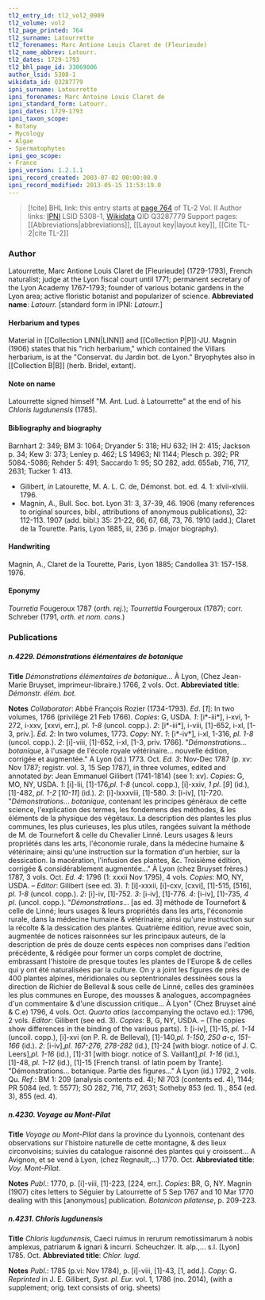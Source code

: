 ```yaml
---
tl2_entry_id: tl2_vol2_0909
tl2_volume: vol2
tl2_page_printed: 764
tl2_surname: Latourrette
tl2_forenames: Marc Antione Louis Claret de (Fleurieude)
tl2_name_abbrev: Latourr.
tl2_dates: 1729-1793
tl2_bhl_page_id: 33069006
author_lsid: 5308-1
wikidata_id: Q3287779
ipni_surname: Latourrette
ipni_forenames: Marc Antoine Louis Claret de
ipni_standard_form: Latourr.
ipni_dates: 1729-1793
ipni_taxon_scope: 
- Botany
- Mycology
- Algae
- Spermatophytes
ipni_geo_scope: 
- France
ipni_version: 1.2.1.1
ipni_record_created: 2003-07-02 00:00:00.0
ipni_record_modified: 2013-05-15 11:53:19.0
---
```


> [!cite] BHL link: this entry starts at [page 764](https://www.biodiversitylibrary.org/page/33069006) of TL-2 Vol. II
> Author links: [IPNI](https://www.ipni.org/a/5308-1) LSID 5308-1, [Wikidata](https://www.wikidata.org/wiki/Q3287779) QID Q3287779
> Support pages: [[Abbreviations|abbreviations]], [[Layout key|layout key]], [[Cite TL-2|cite TL-2]]

### Author

Latourrette, Marc Antione Louis Claret de \[Fleurieude\] (1729-1793), French naturalist; judge at the Lyon fiscal court until 1771; permanent secretary of the Lyon Academy 1767-1793; founder of various botanic gardens in the Lyon area; active floristic botanist and popularizer of science. 
**Abbreviated name**: *Latourr.* \[standard form in IPNI: *Latourr.*\]

#### Herbarium and types

Material in [[Collection LINN|LINN]] and [[Collection P|P]]-JU. Magnin (1906) states that his "rich herbarium," which contained the Villars herbarium, is at the "Conservat. du Jardin bot. de Lyon." Bryophytes also in [[Collection B|B]] (herb. Bridel, extant).

#### Note on name

Latourrette signed himself "M. Ant. Lud. à Latourrette" at the end of his *Chloris lugdunensis* (1785).

#### Bibliography and biography

Barnhart 2: 349; BM 3: 1064; Dryander 5: 318; HU 632; IH 2: 415; Jackson p. 34; Kew 3: 373; Lenley p. 462; LS 14963; NI 1144; Plesch p. 392; PR 5084.-5086; Rehder 5: 491; Saccardo 1: 95; SO 282, add. 655ab, 716, 717, 2631; Tucker 1: 413.
- Gilibert, *in* Latourette, M. A. L. C. de, Démonst. bot. ed. 4. 1: xlvii-xlviii. 1796.
- Magnin, A., Bull. Soc. bot. Lyon 31: 3, 37-39, 46. 1906 (many references to original sources, bibl., attributions of anonymous publications), 32: 112-113. 1907 (add. bibl.) 35: 21-22, 66, 67, 68, 73, 76. 1910 (add.); Claret de la Tourette. Paris, Lyon 1885, iii, 236 p. (major biography).

#### Handwriting

Magnin, A., Claret de la Tourette, Paris, Lyon 1885; Candollea 31: 157-158. 1976.

#### Eponymy

*Tourretia* Fougeroux 1787 (*orth. rej.*); *Tourrettia* Fourgeroux (1787); corr. Schreber (1791, *orth. et nom. cons.*)

### Publications

##### n.4229. Démonstrations élémentaires de botanique

**Title**
*Démonstrations élémentaires de botanique*... À Lyon, (Chez Jean-Marie Bruyset, imprimeur-libraire.) 1766, 2 vols. Oct.
**Abbreviated title**: *Démonstr. élém. bot.*

**Notes**
*Collaborator*: Abbé François Rozier (1734-1793).
*Ed*. \[*1*\]: In two volumes, 1766 (privilège 21 Feb 1766). *Copies*: G, USDA.
*1*: \[i\*-iii\*\], i-xvi, 1-272, i-xxv, \[xxvi, err.\], *pl. 1-8* (uncol. copp.).
*2*: \[i\*-iii\*\], i-viii, \[1\]-652, i-xl, \[1-3, priv.\].
*Ed. 2*: In two volumes, 1773. *Copy*: NY.
*1*: \[i\*-iv\*\], i-xl, 1-316, *pl. 1-8* (uncol. copp.).
*2*: \[i\]-viii, \[1\]-652, i-xl, \[1-3, priv. 1766\]. "*Démonstrations... botanique*, à l'usage de l'école royale vétérinaire... nouvelle édition, corrigée et augmentée." A Lyon (id.) 1773. Oct.
*Ed. 3*: Nov-Dec 1787 (p. xv: Nov 1787; registr. vol. 3, 15 Sep 1787), in three volumes, edited and annotated *by*: Jean Emmanuel Gilibert (1741-1814) (see 1: xv). *Copies*: G, MO, NY, USDA.
*1*: \[i\]-lii, \[1\]-176,*pl. 1-8* (uncol. copp.), \[i\]-xxiv, *1 pl*. \[*9*\] (id.), \[1\]-482, *pl. 1-2* \[*10-11*\] (id.).
*2*: \[i\]-lxxxviii, \[1\]-580.
*3*: \[i-iv\], \[1\]-720.
"*Démonstrations*... *botanique*, contenant les principes généraux de cette science, l'explication des termes, les fondemens des méthodes, & les éléments de la physique des végétaux. La description des plantes les plus communes, les plus curieuses, les plus utiles, rangées suivant la méthode de M. de Tournefort & celle du Chevalier Linné. Leurs usages & leurs propriétés dans les arts, l'économie rurale, dans la médecine humaine & vétérinaire; ainsi qu'une instruction sur la formation d'un herbier, sur la dessication. la macération, l'infusion des plantes, &c. Troisième édition, corrigée & considérablement augmentée..." À Lyon (chez Bruyset frères.) 1787, 3 vols. Oct.
*Ed. 4*: 1796 (1: xxxii Nov 1795), 4 vols. *Copies*: MO, NY, USDA. – *Editor*: Gilibert (see ed. 3).
*1*: \[i\]-xxxii, \[i\]-cxv, \[cxvi\], \[1\]-515, \[516\], *pl. 1-8* (uncol. copp.).
*2*: \[i\]-iv, \[1\]-752.
*3*: \[i-iv\], \[1\]-776.
*4*: \[i-iv\], \[1)-735, *4 pl*. (uncol. copp.).
"*Démonstrations*... \[as ed. 3\] méthode de Tournefort & celle de Linné; leurs usages & leurs propriétés dans les arts, l'économie rurale, dans la médecine humaine & vétérinaire; ainsi qu'une instruction sur la récolte & la dessication des plantes. Quatrième édition, revue avec soin, augmentée de notices raisonnées sur les principaux auteurs, de la description de près de douze cents espèces non comprises dans l'edition précédente, & rédigée pour former un corps complet de doctrine, embrassant l'histoire de presque toutes les plantes de l'Europe & de celles qui y ont été naturalisées par la culture. On y a joint les figures de près de 400 plantes alpines, méridionales ou septentrionales dessinées sous la direction de Richier de Belleval & sous celle de Linné, celles des graminées les plus communes en Europe, des mousses & analogues, accompagnées d'un commentaire & d'une discussion critique... À Lyon" (Chez Bruyset ainé & C.e) 1796, 4 vols. Oct.
*Quarto atlas* (accompanying the octavo ed.): 1796, 2 vols. *Editor*: Gilibert (see ed. 3). *Copies*: B, G, NY, USDA. – (The copies show differences in the binding of the various parts).
*1*: \[i-iv\], \[1\]-15, *pl. 1-14* (uncoil. copp.), \[i\]-xvi (on P. R. de Belleval), \[1\]-140,*pl. 1-150, 250 a-c, 151-166* (id.).
*2*: \[i-iv\],*pl. 167-276, 278-282* (id.), \[1\]-24 \[with biogr. notice of J. C. Leers\],*pl. 1-16* (id.), \[1\]-31 \[with biogr. notice of S. Vaillant\],*pl. 1-16* (id.), \[1\]-48, *pl. 1-12* (id.), \[1\]-15 \[French transl. of latin poem by Trante\].
"Démonstrations... botanique. Partie des figures..." À Lyon (id.) 1792, 2 vols. Qu.
*Ref*.: BM 1: 209 (analysis contents ed. 4); NI 703 (contents ed. 4), 1144; PR 5084 (ed. 1: 5577); SO 282, 716, 717, 2631; Sotheby 853 (ed. 1)., 854 (ed. 3), 855 (ed. 4).

##### n.4230. Voyage au Mont-Pilat

**Title**
*Voyage au Mont-Pilat* dans la province du Lyonnois, contenant des observations sur l'histoire naturelle de cette montagne, & des lieux circonvoisins; suivies du catalogue raisonné des plantes qui y croissent... A Avignon, et se vend à Lyon, (chez Regnault,...) 1770. Oct.
**Abbreviated title**: *Voy. Mont-Pilat*.

**Notes**
*Publ*.: 1770, p. \[i\]-viii, \[1\]-223, \[224, err.\]. *Copies*: BR, G, NY. Magnin (1907) cites letters to Séguier by Latourrette of 5 Sep 1767 and 10 Mar 1770 dealing with this \[anonymous\] publication. *Botanicon pilatense*, p. 209-223.

##### n.4231. Chloris lugdunensis

**Title**
*Chloris lugdunensis*, Caeci ruimus in rerurum remotissimarum à nobis amplexus, patriarum & ignari & incurri. Scheuchzer. It. alp.,... s.l. \[Lyon\] 1785. Oct.
**Abbreviated title**: *Chlor. lugd.*

**Notes**
*Publ*.: 1785 (p.vi: Nov 1784), p. \[i\]-viii, \[1\]-43, \[1, add.\]. *Copy*: G.
*Reprinted* in J. E. Gilibert, *Syst. pl. Eur.* vol. 1, 1786 (no. 2014), (with a supplement; orig. text consists of orig. sheets)


